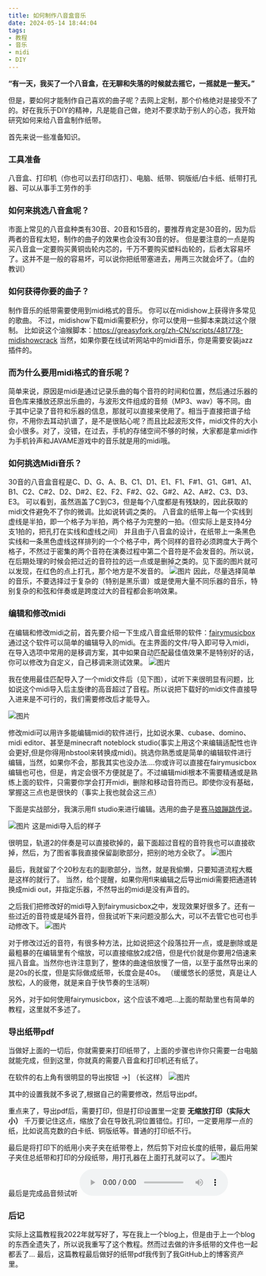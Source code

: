 ```yaml
---
title: 如何制作八音盒音乐
date: 2024-05-14 18:44:04
tags: 
- 教程
- 音乐
- midi
- DIY
---
```

__“有一天，我买了一个八音盒，在无聊和失落的时候就去摇它，一摇就是一整天。”__

但是，要如何才能制作自己喜欢的曲子呢？去网上定制，那个价格绝对是接受不了的。好在我乐于DIY的精神，凡是能自己做，绝对不要求助于别人的心态，我开始研究如何来给八音盒制作纸带。

首先来说一些准备知识。
### 工具准备
八音盒、打印机（你也可以去打印店打）、电脑、纸带、铜版纸/白卡纸、纸带打孔器、可以从事手工劳作的手

### 如何来挑选八音盒呢？
市面上常见的八音盒种类有30音、20音和15音的，要推荐肯定是30音的，因为后两者的音程太短，制作的曲子的效果也会没有30音的好。
但是要注意的一点是购买八音盒一定要购买黄铜齿轮内芯的，千万不要购买塑料齿轮的，后者太容易坏了。这并不是一般的容易坏，可以说你把纸带塞进去，用两三次就会坏了。（血的教训）

### 如何获得你要的曲子？
制作音乐的纸带需要使用到midi格式的音乐。
你可以在midishow上获得许多常见的歌曲。
不过，midishow下载midi需要积分，你可以使用一些脚本来跳过这个限制。
比如说这个油猴脚本：https://greasyfork.org/zh-CN/scripts/481778-midishowcrack
当然，如果你要在线试听网站中的midi音乐，你是需要安装jazz插件的。
### 而为什么要用midi格式的音乐呢？
简单来说，原因是midi是通过记录乐曲的每个音符的时间和位置，然后通过乐器的音色库来播放还原出乐曲的，与波形文件组成的音频（MP3、wav）等不同。由于其中记录了音符和乐器的信息，那就可以直接来使用了。相当于直接把谱子给你，不用你去耳动扒谱了，是不是很贴心呢？而且比起波形文件，midi文件的大小会小很多。对了，没错，在过去，手机的存储空间不够的时候，大家都是拿midi作为手机铃声和JAVAME游戏中的音乐就是用的midi哦。
### 如何挑选Midi音乐？
30音的八音盒音程是C、D、G、A、B、C1、D1、E1、F1、F#1、G1、G#1、A1、B1、C2、C#2、D2、D#2、E2、F2、F#2、G2、G#2、A2、A#2、C3、D3、E3。
可以看到，虽然涵盖了C到C3，但是每个八度都是有残缺的，因此获取的midi文件避免不了你的微调。比如说转调之类的。
八音盒的纸带上每一个实线到虚线是半拍，即一个格子为半拍，两个格子为完整的一拍。（但实际上是支持4分支1拍的，把孔打在实线和虚线之间）
并且由于八音盒的设计，在纸带上一条黑色实线和一条黑色虚线这样排列的一个个格子中，两个同样的音符必须跨度大于两个格子，不然过于密集的两个音符在演奏过程中第二个音符是不会发音的。所以说，在后期处理的时候会把过近的音符拉的远一点或是删掉之类的。见下面的图片就可以发现，在红色的点上打孔，那个地方是不发音的。
![图片](https://raw.githubusercontent.com/TLMEMO/MyBlogAssets/main/assets/240514/1.png)
因此，尽量选择简单的音乐，不要选择过于复杂的（特别是黑乐谱）或是使用大量不同乐器的音乐，特别复杂的和弦和伴奏或是跨度过大的音程都会影响效果。

### 编辑和修改midi
在编辑和修改midi之前，首先要介绍一下生成八音盒纸带的软件：[fairymusicbox](http://www.fairymusicbox.com/midi/index.html)
通过这个软件可以简单的编辑导入的midi。在主界面的文件/导入即可导入midi，在导入选项中常用的是移调方案，其中如果自动匹配最佳值效果不是特别好的话，你可以修改为自定义，自己移调来测试效果。
![图片](https://raw.githubusercontent.com/TLMEMO/MyBlogAssets/main/assets/240514/2.png)

我在使用最佳匹配导入了一个midi文件后（见下图），试听下来很明显有问题，比如说这个midi导入后主旋律的高音超过了音程。所以说把下载好的midi文件直接导入进来是不可行的，我们需要修改后才能导入。

![图片](https://raw.githubusercontent.com/TLMEMO/MyBlogAssets/main/assets/240514/3.png)

修改midi可以用许多能编辑midi的软件进行，比如说水果、cubase、domino、midi editor、甚至是minecraft noteblock studio(事实上用这个来编辑适配性也许会更好,但是你得用nbstool来转换成midi)。挑选你熟悉或是简单的编辑软件进行编辑，当然，如果你不会，那我其实也没办法....你或许可以直接在fairymusicbox编辑也可也，但是，肯定会很不方便就是了。不过编辑midi根本不需要精通或是熟练上面的软件，只需要你学会打开midi，删除和移动音符而已。即使你没有基础，掌握这三点也是很快的（事实上我也就会这三点）

下面是实战部分，我演示用fl studio来进行编辑。选用的曲子是[赛马娘蹦跳传说](https://www.midishow.com/midi/138159.html)。

![图片](https://raw.githubusercontent.com/TLMEMO/MyBlogAssets/main/assets/240514/4.png)
这是midi导入后的样子

很明显，轨道2的伴奏是可以直接砍掉的，最下面超过音程的音符我也可以直接砍掉，然后，为了图省事我直接保留副歌部分，把别的地方全砍了。
![图片](https://raw.githubusercontent.com/TLMEMO/MyBlogAssets/main/assets/240514/5.png)

最后，我就留了个20秒左右的副歌部分，当然，就是我偷懒，只要知道流程大概是这样的就行了。
当然，给个提醒，如果你用fl来编辑之后导出midi需要把通道转换成midi out，并指定乐器，不然导出的midi是没有声音的。

之后我们把修改好的midi导入到fairymusicbox之中，发现效果好很多了。还有一些过近的音符或是域外音符，但我试听下来问题没那么大，可以不去管它也可也手动修改下。
![图片](https://raw.githubusercontent.com/TLMEMO/MyBlogAssets/main/assets/240514/6.png)

对于修改过近的音符，有很多种方法，比如说把这个段落拉开一点，或是删除或是最粗暴的在编辑里有个缩放，可以直接缩放2成2倍，但是代价就是你要用2倍速来摇八音盒。当然你也许注意到了，整体的曲速倍放慢了一倍，以至于虽然导出来的是20s的长度，但是实际做成纸带，长度会是40s。
（缓缓悠长的感觉，真是让人放松，人的疲倦，就是来自于快节奏的生活啊）

另外，对于如何使用fairymusicbox，这个应该不难吧...上面的帮助里也有简单的教程，这里就不多述了。

### 导出纸带pdf
当做好上面的一切后，你就需要来打印纸带了，上面的步骤也许你只需要一台电脑就能完成，但到这里，你就真的需要八音盒和打印机还有纸了。

在软件的右上角有很明显的导出按钮 ->] （长这样）
![图片](https://raw.githubusercontent.com/TLMEMO/MyBlogAssets/main/assets/240514/7.png)

其中的设置我就不多说了,根据自己的需要修改，然后导出pdf。

重点来了，导出pdf后，需要打印，但是打印设置里一定要 __无缩放打印（实际大小）__ 
千万要记住这点，缩放了会在导致孔洞位置错位。打印，一定要用厚一点的纸，比如说高克数的白卡纸、铜版纸等。普通的打印纸不行。

最后是将打印下的纸用小夹子夹在纸带卷上，然后剪下对应长度的纸带，最后用架子夹住总纸带和打印的分段纸带，用打孔器在上面打孔就可以了。
![图片](https://raw.githubusercontent.com/TLMEMO/MyBlogAssets/main/assets/240514/8.jpg)

最后是完成品音频试听
<audio controls>
  <source src="https://raw.githubusercontent.com/TLMEMO/MyBlogAssets/main/assets/240514/fin.mp3" type="audio/mpeg">
</audio>

### 后记
实际上这篇教程我2022年就写好了，写在我上一个blog上，但是由于上一个blog的东西全遗失了，所以说我重写了这个教程。然而过去做的许多纸带的文件也一起都丢了...
最后，这篇教程最后做好的纸带pdf我传到了我GitHub上的博客资产里。